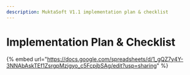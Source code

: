 ```yaml
---
description: MuktaSoft V1.1 implementation plan & checklist
---
```


# Implementation Plan & Checklist

{% embed url="https://docs.google.com/spreadsheets/d/1_gQZ7y4Y-3NNAbAskTEf1ZsrgpMzjgyo_c5FcpjbSAg/edit?usp=sharing" %}
